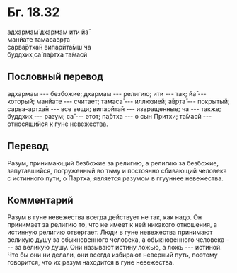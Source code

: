 # Бг. 18.32
адхармам̇ дхармам ити йа̄<br/>
манйате тамаса̄вр̣та̄<br/>
сарва̄ртха̄н випарӣта̄м̇ш́ ча<br/>
буддхих̣ са̄ па̄ртха та̄масӣ
## Пословный перевод

адхармам --- безбожие; дхармам --- религию; ити --- так; йа̄ --- который;
манйате --- считает; тамаса̄ --- иллюзией; а̄вр̣та̄ --- покрытый;
сарва-артха̄н --- все вещи; випарӣта̄н --- извращенные; ча --- также;
буддхих̣ --- разум; са̄ --- этот; па̄ртха --- о сын Притхи; та̄масӣ ---
относящийся к гуне невежества.

## Перевод

Разум, принимающий безбожие за религию, а религию за безбожие,
запутавшийся, погруженный во тьму и постоянно сбивающий человека с
истинного пути, о Партха, является разумом в ггууннее невежества.

## Комментарий

Разум в гуне невежества всегда действует не так, как надо. Он принимает
за религию то, что не имеет к ней никакого отношения, а истинную религию
отвергает. Люди в гуне невежества принимают великую душу за
обыкновенного человека, а обыкновенного человека --- за великую душу.
Они называют истину ложью, а ложь --- истиной. Что бы они ни делали, они
всегда избирают неверный путь, поэтому говорится, что их разум находится
в гуне невежества.

